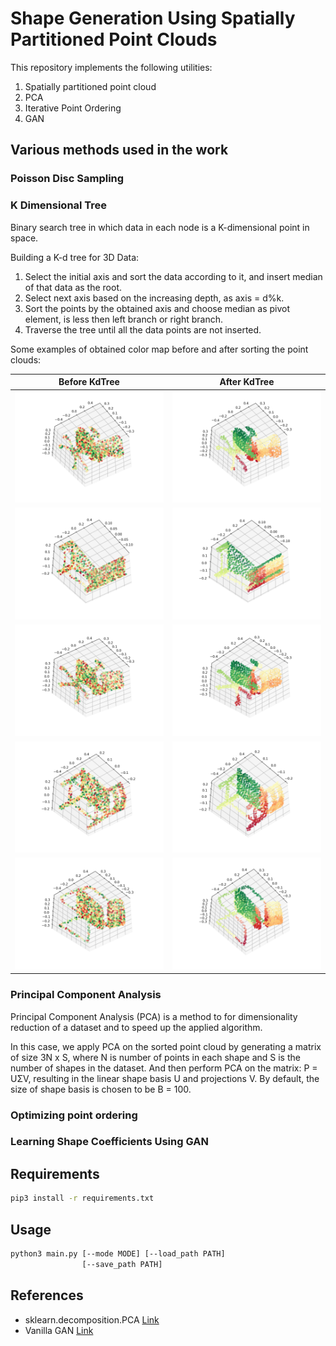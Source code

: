 # Shape Generation Using Spatially Partitioned Point Clouds 

This repository implements the following utilities:

1. Spatially partitioned point cloud
2. PCA
3. Iterative Point Ordering
4. GAN

## Various methods used in the work

### Poisson Disc Sampling



### K Dimensional Tree

Binary search tree in which data in each node is a K-dimensional point in space. 

Building a K-d tree for 3D Data: 

1. Select the initial axis and sort the data according to it, and insert median of that data as the root. 
2. Select next axis based on the increasing depth, as axis = d%k. 
3. Sort the points by the obtained axis and choose median as pivot element, is less then left branch or right branch. 
4. Traverse the tree until all the data points are not inserted. 

Some examples of obtained color map before and after sorting the point clouds:

Before KdTree              |  After KdTree
:-------------------------:|:-------------------------:
![](images/kdtree/1a.png)   |  ![](images/kdtree/1b.png)
![](images/kdtree/2a.png)   |  ![](images/kdtree/2b.png)
![](images/kdtree/3a.png)   |  ![](images/kdtree/3b.png)
![](images/kdtree/4a.png)   |  ![](images/kdtree/4b.png)
![](images/kdtree/5a.png)   |  ![](images/kdtree/5b.png)


### Principal Component Analysis

Principal Component Analysis (PCA) is a method to for dimensionality reduction of a dataset and to speed up the applied algorithm.

In this case, we apply PCA on the sorted point cloud by generating a matrix of size 3N x S, where N is number of points in each shape and S is the number of shapes in the dataset. And then perform PCA on the matrix: P = UΣV, resulting in the linear shape basis U and projections V. By default, the size of shape basis is chosen to be B = 100. 

### Optimizing point ordering



### Learning Shape Coefficients Using GAN



## Requirements

```bash
pip3 install -r requirements.txt
```

## Usage

```bash
python3 main.py [--mode MODE] [--load_path PATH]
                [--save_path PATH] 
```

## References

- sklearn.decomposition.PCA [Link](https://scikit-learn.org/stable/modules/generated/sklearn.decomposition.PCA.html)
- Vanilla GAN [Link](https://github.com/safwankdb/Vanilla-GAN)
